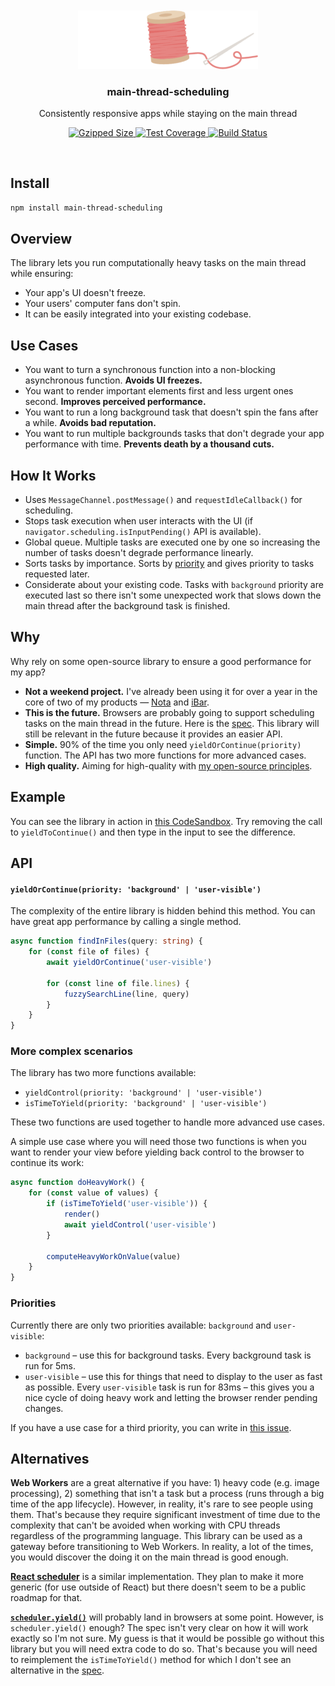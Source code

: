 <br>
<br>
<div align="center">
<img width="288px" src="media/logo-centered.png">
</div>

<h3 align="center">
<b>main-thread-scheduling</b>
</h3>
<p align="center">
Consistently responsive apps while staying on the main thread
</p>

<p align="center">
<a href="https://bundlephobia.com/result?p=main-thread-scheduling">
<img src="https://badgen.net/bundlephobia/minzip/main-thread-scheduling" alt="Gzipped Size" />
</a>
<a href="https://codeclimate.com/github/astoilkov/main-thread-scheduling/test_coverage">
<img src="https://img.shields.io/codeclimate/coverage/astoilkov/main-thread-scheduling" alt="Test Coverage" />
</a>
<a href="https://github.com/astoilkov/main-thread-scheduling/actions/workflows/main.yml">
<img src="https://img.shields.io/github/workflow/status/astoilkov/main-thread-scheduling/CI" alt="Build Status" />
</a>
<p>

<br>

## Install

```bash
npm install main-thread-scheduling
```

## Overview

The library lets you run computationally heavy tasks on the main thread while ensuring:
- Your app's UI doesn't freeze.
- Your users' computer fans don't spin.
- It can be easily integrated into your existing codebase.

## Use Cases

- You want to turn a synchronous function into a non-blocking asynchronous function. **Avoids UI freezes.**
- You want to render important elements first and less urgent ones second. **Improves perceived performance.**
- You want to run a long background task that doesn't spin the fans after a while. **Avoids bad reputation.**
- You want to run multiple backgrounds tasks that don't degrade your app performance with time. **Prevents death by a thousand cuts.**

## How It Works

- Uses `MessageChannel.postMessage()` and `requestIdleCallback()` for scheduling.
- Stops task execution when user interacts with the UI (if `navigator.scheduling.isInputPending()` API is available).
- Global queue. Multiple tasks are executed one by one so increasing the number of tasks doesn't degrade performance linearly.
- Sorts tasks by importance. Sorts by [priority](#priorities) and gives priority to tasks requested later.
- Considerate about your existing code. Tasks with `background` priority are executed last so there isn't some unexpected work that slows down the main thread after the background task is finished.

## Why

Why rely on some open-source library to ensure a good performance for my app?
- **Not a weekend project.** I've already been using it for over a year in the core of two of my products — [Nota](https://nota.md) and [iBar](https://ibar.app).
- **This is the future.** Browsers are probably going to support scheduling tasks on the main thread in the future. Here is the [spec](https://github.com/WICG/scheduling-apis). This library will still be relevant in the future because it provides an easier API.
- **Simple.** 90% of the time you only need `yieldOrContinue(priority)` function. The API has two more functions for more advanced cases.
- **High quality.** Aiming for high-quality with [my open-source principles](https://astoilkov.com/my-open-source-principles).

## Example

You can see the library in action in [this CodeSandbox](https://codesandbox.io/s/main-thread-scheduling-example-qqef6?file=/src/App.js:1188-1361). Try removing the call to `yieldToContinue()` and then type in the input to see the difference.

## API

#### `yieldOrContinue(priority: 'background' | 'user-visible')`

The complexity of the entire library is hidden behind this method. You can have great app performance by calling a single method.

```ts
async function findInFiles(query: string) {  
    for (const file of files) {
        await yieldOrContinue('user-visible')
        
        for (const line of file.lines) {
            fuzzySearchLine(line, query)
        }
    }
}
```

### More complex scenarios

The library has two more functions available:
- `yieldControl(priority: 'background' | 'user-visible')`
- `isTimeToYield(priority: 'background' | 'user-visible')`

These two functions are used together to handle more advanced use cases.

A simple use case where you will need those two functions is when you want to render your view before yielding back control to the browser to continue its work:
```ts
async function doHeavyWork() {
    for (const value of values) {
        if (isTimeToYield('user-visible')) {
            render()
            await yieldControl('user-visible')
        }
        
        computeHeavyWorkOnValue(value)
    }
}
```

### Priorities

Currently there are only two priorities available: `background` and `user-visible`:
- `background` – use this for background tasks. Every background task is run for 5ms.
- `user-visible` – use this for things that need to display to the user as fast as possible. Every `user-visible` task is run for 83ms – this gives you a nice cycle of doing heavy work and letting the browser render pending changes.

If you have a use case for a third priority, you can write in [this issue](https://github.com/astoilkov/main-thread-scheduling/issues/1).

## Alternatives

**Web Workers** are a great alternative if you have: 1) heavy code (e.g. image processing), 2) something that isn't a task but a process (runs through a big time of the app lifecycle). However, in reality, it's rare to see people using them. That's because they require significant investment of time due to the complexity that can't be avoided when working with CPU threads regardless of the programming language. This library can be used as a gateway before transitioning to Web Workers. In reality, a lot of the times, you would discover the doing it on the main thread is good enough.

**[React scheduler](https://github.com/facebook/react/blob/main/packages/scheduler/README.md)** is a similar implementation. They plan to make it more generic (for use outside of React) but there doesn't seem to be a public roadmap for that.

**[`scheduler.yield()`](https://github.com/WICG/scheduling-apis/blob/main/explainers/yield-and-continuation.md)** will probably land in browsers at some point. However, is `scheduler.yield()` enough? The spec isn't very clear on how it will work exactly so I'm not sure. My guess is that it would be possible go without this library but you will need extra code to do so. That's because you will need to reimplement the `isTimeToYield()` method for which I don't see an alternative in the [spec](https://github.com/WICG/scheduling-apis).
